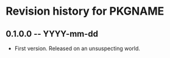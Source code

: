 # Revision history for PKGNAME

## 0.1.0.0 -- YYYY-mm-dd

* First version. Released on an unsuspecting world.

